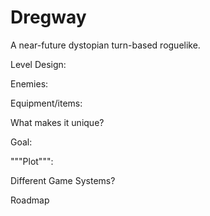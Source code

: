 # Dregway

A near-future dystopian turn-based roguelike.


Level Design:

Enemies:

Equipment/items:

What makes it unique?

Goal:

"""Plot""":

Different Game Systems?


Roadmap
